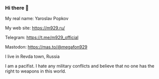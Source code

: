 ### Hi there 👋
My real name: Yaroslav Popkov

My web site: https://m929.ru/

Telegram: https://t.me/m929_official

Mastodon: https://mas.to/@megafon929

I live in Revda town, Russia

I am a pacifist. I hate any military conflicts and believe that no one has the right to weapons in this world.
